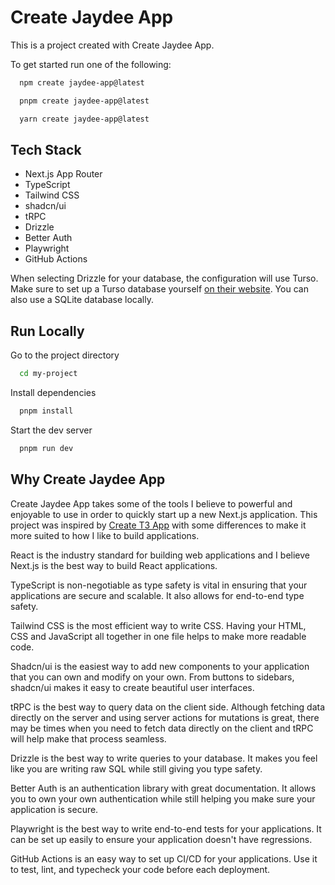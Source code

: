 # Create Jaydee App

This is a project created with Create Jaydee App.

To get started run one of the following:

```bash
  npm create jaydee-app@latest
```

```bash
  pnpm create jaydee-app@latest
```

```bash
  yarn create jaydee-app@latest
```

## Tech Stack

- Next.js App Router
- TypeScript
- Tailwind CSS
- shadcn/ui
- tRPC
- Drizzle
- Better Auth
- Playwright
- GitHub Actions

When selecting Drizzle for your database, the configuration will use Turso. Make sure to set up a Turso database yourself [on their website](https://turso.tech/). You can also use a SQLite database locally.

## Run Locally

Go to the project directory

```bash
  cd my-project
```

Install dependencies

```bash
  pnpm install
```

Start the dev server

```bash
  pnpm run dev
```

## Why Create Jaydee App

Create Jaydee App takes some of the tools I believe to powerful and enjoyable to use in order to quickly start up a new Next.js application. This project was inspired by [Create T3 App](https://create.t3.gg/) with some differences to make it more suited to how I like to build applications.

React is the industry standard for building web applications and I believe Next.js is the best way to build React applications.

TypeScript is non-negotiable as type safety is vital in ensuring that your applications are secure and scalable. It also allows for end-to-end type safety.

Tailwind CSS is the most efficient way to write CSS. Having your HTML, CSS and JavaScript all together in one file helps to make more readable code.

Shadcn/ui is the easiest way to add new components to your application that you can own and modify on your own. From buttons to sidebars, shadcn/ui makes it easy to create beautiful user interfaces.

tRPC is the best way to query data on the client side. Although fetching data directly on the server and using server actions for mutations is great, there may be times when you need to fetch data directly on the client and tRPC will help make that process seamless.

Drizzle is the best way to write queries to your database. It makes you feel like you are writing raw SQL while still giving you type safety.

Better Auth is an authentication library with great documentation. It allows you to own your own authentication while still helping you make sure your application is secure.

Playwright is the best way to write end-to-end tests for your applications. It can be set up easily to ensure your application doesn't have regressions.

GitHub Actions is an easy way to set up CI/CD for your applications. Use it to test, lint, and typecheck your code before each deployment.
